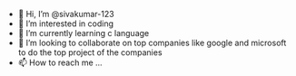 - 👋 Hi, I’m @sivakumar-123
- 👀 I’m interested in coding
- 🌱 I’m currently learning c language
- 💞️ I’m looking to collaborate on top companies like google and microsoft to do the top project of the companies 
- 📫 How to reach me ...

<!---
sivakumar-123/sivakumar-123 is a ✨ special ✨ repository because its `README.md` (this file) appears on your GitHub profile.
You can click the Preview link to take a look at your changes.
--->
